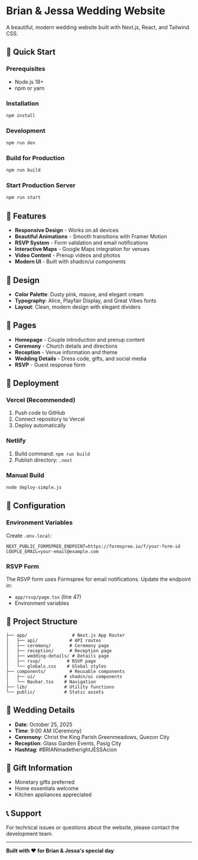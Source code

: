 # Brian & Jessa Wedding Website

A beautiful, modern wedding website built with Next.js, React, and Tailwind CSS.

## 🚀 Quick Start

### Prerequisites
- Node.js 18+ 
- npm or yarn

### Installation
```bash
npm install
```

### Development
```bash
npm run dev
```

### Build for Production
```bash
npm run build
```

### Start Production Server
```bash
npm run start
```

## 📱 Features

- **Responsive Design** - Works on all devices
- **Beautiful Animations** - Smooth transitions with Framer Motion
- **RSVP System** - Form validation and email notifications
- **Interactive Maps** - Google Maps integration for venues
- **Video Content** - Prenup videos and photos
- **Modern UI** - Built with shadcn/ui components

## 🎨 Design

- **Color Palette**: Dusty pink, mauve, and elegant cream
- **Typography**: Alice, Playfair Display, and Great Vibes fonts
- **Layout**: Clean, modern design with elegant dividers

## 📍 Pages

- **Homepage** - Couple introduction and prenup content
- **Ceremony** - Church details and directions
- **Reception** - Venue information and theme
- **Wedding Details** - Dress code, gifts, and social media
- **RSVP** - Guest response form

## 🚀 Deployment

### Vercel (Recommended)
1. Push code to GitHub
2. Connect repository to Vercel
3. Deploy automatically

### Netlify
1. Build command: `npm run build`
2. Publish directory: `.next`

### Manual Build
```bash
node deploy-simple.js
```

## 🔧 Configuration

### Environment Variables
Create `.env.local`:
```
NEXT_PUBLIC_FORMSPREE_ENDPOINT=https://formspree.io/f/your-form-id
COUPLE_EMAIL=your-email@example.com
```

### RSVP Form
The RSVP form uses Formspree for email notifications. Update the endpoint in:
- `app/rsvp/page.tsx` (line 47)
- Environment variables

## 📁 Project Structure

```
├── app/                 # Next.js App Router
│   ├── api/            # API routes
│   ├── ceremony/       # Ceremony page
│   ├── reception/      # Reception page
│   ├── wedding-details/ # Details page
│   ├── rsvp/          # RSVP page
│   └── globals.css    # Global styles
├── components/         # Reusable components
│   ├── ui/           # shadcn/ui components
│   └── Navbar.tsx    # Navigation
├── lib/              # Utility functions
└── public/           # Static assets
```

## 🎯 Wedding Details

- **Date**: October 25, 2025
- **Time**: 9:00 AM (Ceremony)
- **Ceremony**: Christ the King Parish Greenmeadows, Quezon City
- **Reception**: Glass Garden Events, Pasig City
- **Hashtag**: #BRIANmadetherightJESSAcion

## 💝 Gift Information

- Monetary gifts preferred
- Home essentials welcome
- Kitchen appliances appreciated

## 📞 Support

For technical issues or questions about the website, please contact the development team.

---

**Built with ❤️ for Brian & Jessa's special day**
